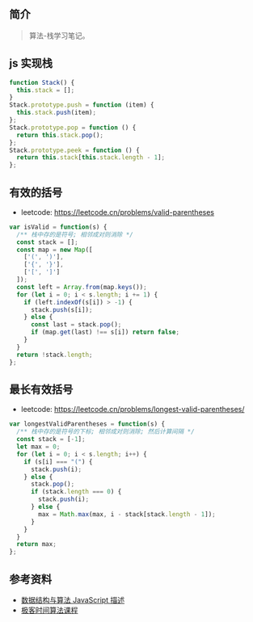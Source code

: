 ## 简介

> 算法-栈学习笔记。

## js 实现栈

```js
function Stack() {
  this.stack = [];
}
Stack.prototype.push = function (item) {
  this.stack.push(item);
};
Stack.prototype.pop = function () {
  return this.stack.pop();
};
Stack.prototype.peek = function () {
  return this.stack[this.stack.length - 1];
};
```

## 有效的括号

- leetcode: https://leetcode.cn/problems/valid-parentheses

```js
var isValid = function(s) {
  /** 栈中存的是符号; 相邻成对则消除 */
  const stack = [];
  const map = new Map([
    ['(', ')'],
    ['{', '}'],
    ['[', ']']
  ]);
  const left = Array.from(map.keys());
  for (let i = 0; i < s.length; i += 1) {
    if (left.indexOf(s[i]) > -1) {
      stack.push(s[i]);
    } else {
      const last = stack.pop();
      if (map.get(last) !== s[i]) return false;
    }
  }
  return !stack.length;
};
```

## 最长有效括号

- leetcode: https://leetcode.cn/problems/longest-valid-parentheses/

```js
var longestValidParentheses = function(s) {
  /** 栈中存的是符号的下标; 相邻成对则消除; 然后计算间隔 */
  const stack = [-1];
  let max = 0;
  for (let i = 0; i < s.length; i++) {
    if (s[i] === "(") {
      stack.push(i);
    } else {
      stack.pop();
      if (stack.length === 0) {
        stack.push(i);
      } else {
        max = Math.max(max, i - stack[stack.length - 1]);
      }
    }
  }
  return max;
};
```

## 参考资料

- [数据结构与算法 JavaScript 描述](https://book.douban.com/subject/25945449/)
- [极客时间算法课程](https://time.geekbang.org/course/intro/100019701)
